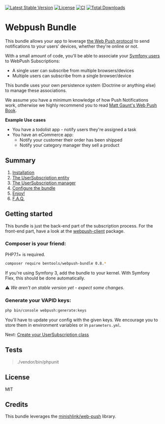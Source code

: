 [![Latest Stable Version](https://poser.pugx.org/bentools/webpush-bundle/v/stable)](https://packagist.org/packages/bentools/webpush-bundle)
[![License](https://poser.pugx.org/bentools/webpush-bundle/license)](https://packagist.org/packages/bentools/webpush-bundle)
[![CI](https://github.com/bpolaszek/webpush-bundle/actions/workflows/ci.yml/badge.svg)](https://github.com/bpolaszek/webpush-bundle/actions/workflows/ci.yml)
[![Total Downloads](https://poser.pugx.org/bentools/webpush-bundle/downloads)](https://packagist.org/packages/bentools/webpush-bundle)

# Webpush Bundle

This bundle allows your app to leverage [the Web Push protocol](https://developers.google.com/web/fundamentals/push-notifications/web-push-protocol) to send notifications to your users' devices, whether they're online or not.

With a small amount of code, you'll be able to associate your [Symfony users](https://symfony.com/doc/current/security.html#a-create-your-user-class) to WebPush Subscriptions:

* A single user can subscribe from multiple browsers/devices
* Multiple users can subscribe from a single browser/device

This bundle uses your own persistence system (Doctrine or anything else) to manage these associations.

We assume you have a minimum knowledge of how Push Notifications work, otherwise we highly recommend you to read [Matt Gaunt's Web Push Book](https://web-push-book.gauntface.com/).

**Example Use cases**

* You have a todolist app - notify users they're assigned a task
* You have an eCommerce app:
    * Notify your customer their order has been shipped
    * Notify your category manager they sell a product


## Summary

1. [Installation](#getting-started)
2. [The UserSubscription entity](doc/01%20-%20The%20UserSubscription%20Class.md)
3. [The UserSubscription manager](doc/02%20-%20The%20UserSubscription%20Manager.md)
4. [Configure the bundle](doc/03%20-%20Configuration.md)
5. [Enjoy!](doc/04%20-%20Usage.md)
6. [F.A.Q.](doc/05%20-%20FAQ.md)

## Getting started

This bundle is just the back-end part of the subscription process. For the front-end part, have a look at the [webpush-client](https://www.npmjs.com/package/webpush-client) package.

### Composer is your friend:

PHP7.1+ is required.

```bash
composer require bentools/webpush-bundle 0.8.*
```

If you're using Symfony 3, add the bundle to your kernel. With Symfony Flex, this should be done automatically.

⚠️ _We aren't on stable version yet - expect some changes._



### Generate your VAPID keys:

```bash
php bin/console webpush:generate:keys
```

You'll have to update your config with the given keys. We encourage you to store them in environment variables or in `parameters.yml`.


Next: [Create your UserSubscription class](doc/01%20-%20The%20UserSubscription%20Class.md)

## Tests

> ./vendor/bin/phpunit

## License

MIT

## Credits

This bundle leverages the [minishlink/web-push](https://github.com/web-push-libs/web-push-php) library.
